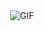<div align="center">
    <img src="https://media.giphy.com/media/xTiIzJSKB4l7xTouE8/giphy.gif" alt="GIF">
</div>
